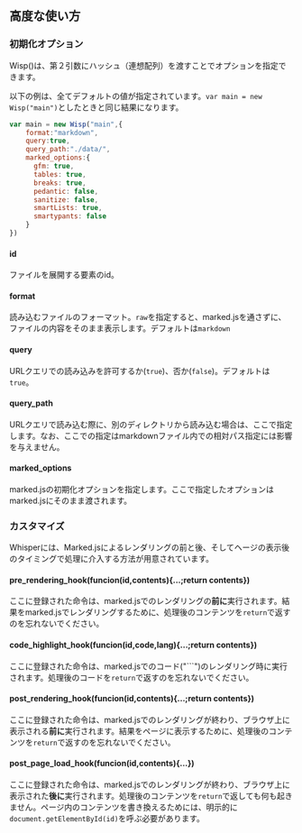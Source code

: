 
## 高度な使い方

### 初期化オプション
Wisp()は、第２引数にハッシュ（連想配列）を渡すことでオプションを指定できます。

以下の例は、全てデフォルトの値が指定されています。`var main = new Wisp("main")`としたときと同じ結果になります。

```javascript
var main = new Wisp("main",{
    format:"markdown",
    query:true,
    query_path:"./data/",
    marked_options:{
      gfm: true,
      tables: true,
      breaks: true,
      pedantic: false,
      sanitize: false,
      smartLists: true,
      smartypants: false
    }
})
```

#### id
ファイルを展開する要素のid。

#### format
読み込むファイルのフォーマット。`raw`を指定すると、marked.jsを通さずに、ファイルの内容をそのまま表示します。デフォルトは`markdown`

#### query
URLクエリでの読み込みを許可するか(`true`)、否か(`false`)。デフォルトは`true`。

#### query_path
URLクエリで読み込む際に、別のディレクトリから読み込む場合は、ここで指定します。なお、ここでの指定はmarkdownファイル内での相対パス指定には影響を与えません。

#### marked_options
marked.jsの初期化オプションを指定します。ここで指定したオプションはmarked.jsにそのまま渡されます。

### カスタマイズ
Whisperには、Marked.jsによるレンダリングの前と後、そしてヘージの表示後のタイミングで処理に介入する方法が用意されています。

#### pre_rendering_hook(funcion(id,contents){...;return contents})
ここに登録された命令は、marked.jsでのレンダリングの**前に**実行されます。結果をmarked.jsでレンダリングするために、処理後のコンテンツを`return`で返すのを忘れないでください。

#### code_highlight_hook(funcion(id,code,lang){...;return contents})
ここに登録された命令は、marked.jsでのコード("\`\`\`")のレンダリング時に実行されます。処理後のコードを`return`で返すのを忘れないでください。

#### post_rendering_hook(funcion(id,contents){...;return contents})
ここに登録された命令は、marked.jsでのレンダリングが終わり、ブラウザ上に表示される**前に**実行されます。結果をページに表示するために、処理後のコンテンツを`return`で返すのを忘れないでください。

#### post_page_load_hook(funcion(id,contents){...})
ここに登録された命令は、marked.jsでのレンダリングが終わり、ブラウザ上に表示された**後に**実行されます。処理後のコンテンツを`return`で返しても何も起きません。ページ内のコンテンツを書き換えるためには、明示的に`document.getElementById(id)`を呼ぶ必要があります。

